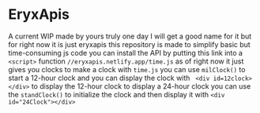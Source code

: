 # EryxApis
A current WIP made by yours truly one day I will get a good name for it but for right now it is just eryxapis this repository is made to simplify basic but time-consuming js code you can install the API by putting this link into a ```<script>``` function ```//eryxapis.netlify.app/time.js``` as of right now it just gives you clocks to make a clock with ```time.js``` you can use ```milClock()``` to start a 12-hour clock and you can display the clock with ``` <div id=12clock></div>``` to display the 12-hour clock to display a 24-hour clock you can use the ```standClock()``` to initialize the clock and then display it with ```<div id="24Clock"></div>```
